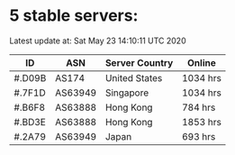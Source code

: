 # 5 stable servers:

Latest update at: Sat May 23 14:10:11 UTC 2020

| ID | ASN | Server Country | Online |
| -- | --- | -------------- | ------ |
| #.D09B | AS174 | United States | 1034 hrs |
| #.7F1D | AS63949 | Singapore | 1034 hrs |
| #.B6F8 | AS63888 | Hong Kong | 784 hrs |
| #.BD3E | AS63888 | Hong Kong | 1853 hrs |
| #.2A79 | AS63949 | Japan | 693 hrs |

